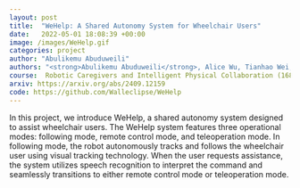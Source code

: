 ```yaml
---
layout: post
title:  "WeHelp: A Shared Autonomy System for Wheelchair Users"
date:   2022-05-01 18:08:39 +00:00
image: /images/WeHelp.gif
categories: project
author: "Abulikemu Abuduweili"
authors: "<strong>Abulikemu Abuduweili</strong>, Alice Wu, Tianhao Wei, Weiye Zhao"
course:  Robotic Caregivers and Intelligent Physical Collaboration (16887)
arxiv: https://arxiv.org/abs/2409.12159 
code: https://github.com/Walleclipse/WeHelp
---
```



In this project, we introduce WeHelp, a shared autonomy system designed to assist wheelchair users. 
The WeHelp system features three operational modes: following mode, remote control mode, and teleoperation mode. 
In following mode, the robot autonomously tracks and follows the wheelchair user using visual tracking technology. 
When the user requests assistance, the system utilizes speech recognition to interpret the command and seamlessly transitions 
to either remote control mode or teleoperation mode.